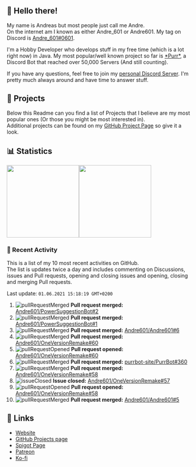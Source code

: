 <!-- Links -->
[andre]: https://discord.bio/p/andre601
[purr]: https://purrbot.site
[discord]: https://discord.gg/6dazXp6
[website]: https://andre601.ch
[github]: https://andre601.ch/projects
[spigot]: https://www.spigotmc.org/resources/authors/56829/
[patreon]: https://patreon.com/andre_601
[ko-fi]: https://ko-fi.com/andre_601

## 👋 Hello there!
My name is Andreas but most people just call me Andre.  
On the internet am I known as either Andre_601 or Andre601. My tag on Discord is [Andre_601#0601][andre].

I'm a Hobby Developer who develops stuff in my free time (which is a lot right now) in Java. My most popular/well known project so far is [\*Purr\*][purr], a Discord Bot that reached over 50,000 Servers (And still counting).

If you have any questions, feel free to join my [personal Discord Server][discord]. I'm pretty much always around and have time to answer stuff.

## 📁 Projects
Below this Readme can you find a list of Projects that I believe are my most popular ones (Or those you might be most interested in).  
Additional projects can be found on my [GitHub Project Page][github] so give it a look.

## 📊 Statistics
<img height="195px" src="https://github-readme-stats.vercel.app/api?username=Andre601&show_icons=true&hide_rank=true&title_color=3498db&bg_color=ffffff00&text_color=718096&disable_animations=true"><img height="195px" src="https://github-readme-stats.vercel.app/api/top-langs?username=Andre601&layout=compact&title_color=3498db&bg_color=ffffff00&text_color=718096">

### 📜 Recent Activity
This is a list of my 10 most recent activities on GitHub.  
The list is updates twice a day and includes commenting on Discussions, issues and Pull requests, opening and closing issues and opening, closing and merging Pull requests.

<!--RECENT_ACTIVITY:last_update-->
Last update: `01.06.2021 15:18:19 GMT+0200`
<!--RECENT_ACTIVITY:last_update_end-->
<!--RECENT_ACTIVITY:start-->
1. ![pullRequestMerged] **Pull request merged:** [Andre601/PowerSuggestionBot#2](https://github.com/Andre601/PowerSuggestionBot/pull/2)
2. ![pullRequestMerged] **Pull request merged:** [Andre601/PowerSuggestionBot#1](https://github.com/Andre601/PowerSuggestionBot/pull/1)
3. ![pullRequestMerged] **Pull request merged:** [Andre601/Andre601#6](https://github.com/Andre601/Andre601/pull/6)
4. ![pullRequestMerged] **Pull request merged:** [Andre601/OneVersionRemake#60](https://github.com/Andre601/OneVersionRemake/pull/60)
5. ![pullRequestOpened] **Pull request opened:** [Andre601/OneVersionRemake#60](https://github.com/Andre601/OneVersionRemake/pull/60)
6. ![pullRequestMerged] **Pull request merged:** [purrbot-site/PurrBot#360](https://github.com/purrbot-site/PurrBot/pull/360)
7. ![pullRequestMerged] **Pull request merged:** [Andre601/OneVersionRemake#58](https://github.com/Andre601/OneVersionRemake/pull/58)
8. ![issueClosed] **Issue closed:** [Andre601/OneVersionRemake#57](https://github.com/Andre601/OneVersionRemake/issues/57)
9. ![pullRequestOpened] **Pull request opened:** [Andre601/OneVersionRemake#58](https://github.com/Andre601/OneVersionRemake/pull/58)
10. ![pullRequestMerged] **Pull request merged:** [Andre601/Andre601#5](https://github.com/Andre601/Andre601/pull/5)
<!--RECENT_ACTIVITY:end-->

## 🔗 Links
- [Website]
- [GitHub Projects page][github]
- [Spigot Page][spigot]
- [Patreon]
- [Ko-fi]

<!-- Badges -->
[issueOpened]: https://cdn.jsdelivr.net/gh/Readme-Workflows/Readme-Icons@main/icons/octicons/IssueOpenedOld.svg
[issueClosed]: https://cdn.jsdelivr.net/gh/Readme-Workflows/Readme-Icons@main/icons/octicons/IssueClosedOld.svg

[pullRequestOpened]: https://cdn.jsdelivr.net/gh/Readme-Workflows/Readme-Icons@main/icons/octicons/PullRequestOpened.svg
[pullRequestClosed]: https://cdn.jsdelivr.net/gh/Readme-Workflows/Readme-Icons@main/icons/octicons/PullRequestClosed.svg
[pullRequestMerged]: https://cdn.jsdelivr.net/gh/Readme-Workflows/Readme-Icons@main/icons/octicons/PullRequestMerged.svg

[comment]: https://cdn.jsdelivr.net/gh/Readme-Workflows/Readme-Icons@main/icons/octicons/Comment.svg

[changesRequested]: https://cdn.jsdelivr.net/gh/Readme-Workflows/Readme-Icons@main/icons/octicons/RequestedChanges.svg
[approved]: https://cdn.jsdelivr.net/gh/Readme-Workflows/Readme-Icons@main/icons/octicons/ApprovedChanges.svg
[repoCreated]: https://cdn.jsdelivr.net/gh/Readme-Workflows/Readme-Icons@main/icons/octicons/Repository.svg

[release]: https://cdn.jsdelivr.net/gh/Readme-Workflows/Readme-Icons@main/icons/octicons/Release.svg
[star]: https://cdn.jsdelivr.net/gh/Readme-Workflows/Readme-Icons@main/icons/octicons/StarredRepository.svg
[wiki]: https://cdn.jsdelivr.net/gh/Readme-Workflows/Readme-Icons@main/icons/octicons/Wiki.svg
